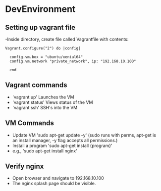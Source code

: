 # DevEnvironment

## Setting up vagrant file
-Inside directory, create file called Vagrantfile with contents:
```
Vagrant.configure("2") do |config|

  config.vm.box = "ubuntu/xenial64" 
  config.vm.network "private_network", ip: "192.168.10.100"
  
  end

```


## Vagrant commands
- 'vagrant up' Launches the VM
- 'vagrant status' Views status of the VM
- 'vagrant ssh' SSH's into the VM

## VM Commands
- Update VM 'sudo apt-get update -y' (sudo runs with perms, apt-get is an install manager, -y flag accepts all permissions.) 
- Install a program 'sudo apt-get install {program}' 
- e.g., 'sudo apt-get install nginx'


## Verify nginx 
- Open browser and navigate to 192.168.10.100
- The nginx splash page should be visible.



